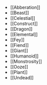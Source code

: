 
- [[Abberation]]
- [[Beast]]
- [[Celestial]]
- [[Construct]]
- [[Dragon]]
- [[Elemental]]
- [[Fey]]
- [[Fiend]]
- [[Giant]]
- [[Humanoid]]
- [[Monstrosity]]
- [[Ooze]]
- [[Plant]]
- [[Undead]]